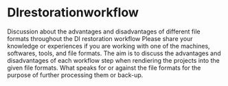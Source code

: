 # DIrestorationworkflow
Discussion about the advantages and disadvantages of different file formats throughout the DI restoration workflow
Please share your knowledge or experiences if you are working with one of the machines, softwares, tools, and file formats. 
The aim is to discuss the advantages and disadvantages of each workflow step when rendiering the projects into the given file formats. 
What speaks for or against the file formats for the purpose of further processing them or back-up.
